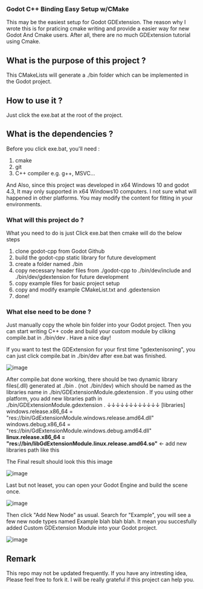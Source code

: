 ### Godot C++ Binding Easy Setup w/CMake

This may be the easiest setup for Godot GDExtension.
The reason why I wrote this is for praticing cmake writing and provide a easier way 
for new Godot And Cmake users.
After all, there are no much GDExtension tutorial using Cmake.

## What is the purpose of this project ?

This CMakeLists will generate a ./bin folder which can be implemented in the Godot project.

## How to use it ?

Just click the exe.bat at the root of the project.

## What is the dependencies ?

Before you click exe.bat, you'll need :
  1. cmake
  2. git
  3. C++ compiler e.g. g++, MSVC...

And Also, since this project was developed in x64 Windows 10 and godot 4.3,
It may only supported in x64 Windows10 computers.
I not sure what will happened in other platforms.
You may modify the content for fitting in your environments.

### What will this project do ?

What you need to do is just Click exe.bat then cmake will do the below steps
1. clone godot-cpp from Godot Github
2. build the godot-cpp static library for future development
3. create a folder named ./bin
4. copy necessary header files from ./godot-cpp to ./bin/dev/include and ./bin/dev/gdextension for future development
5. copy example files for basic project setup
6. copy and modify example CMakeList.txt and .gdextension
7. done!

### What else need to be done ?

Just manually copy the whole bin folder into your Godot project.
Then you can start writing C++ code and build your custom module by cliking compile.bat in ./bin/dev .
Have a nice day!


If you want to test the GDExtension for your first time "gdextenisoning",
you can just click compile.bat in ./bin/dev after exe.bat was finished.

![image](https://github.com/user-attachments/assets/a08956c9-2d08-43db-803d-140ef0fb1031)

After compile.bat done working, there should be two dynamic library files(.dll) generated at ./bin . (not ./bin/dev)
which should be named as the libraries name in ./bin/GDExtensionModule.gdextension .
If you using other platform, you add new libraries path in ./bin/GDExtensionModule.gdextension .
                                 ↓↓↓↓↓↓↓↓↓↓↓↓
[libraries]
windows.release.x86_64 = "res://bin/GdExtensionModule.windows.release.amd64.dll"
windows.debug.x86_64 = "res://bin/GdExtensionModule.windows.debug.amd64.dll"
**linux.release.x86_64 = "res://bin/libGdExtensionModule.linux.release.amd64.so"** <- add new libraries path like this

The Final result should look this this image

![image](https://github.com/user-attachments/assets/6543f55e-eeee-4e2c-93a0-e2378a617862)

Last but not leaset, you can open your Godot Engine and build the scene once.

![image](https://github.com/user-attachments/assets/158156f7-bc2d-49e1-94dc-e22c710f4b28)

Then click "Add New Node" as usual. Search for "Example", 
you will see a few new node types named Example blah blah blah.
It mean you succesfully added Custom GDExtension Module into your Godot project.

![image](https://github.com/user-attachments/assets/e28f01b8-23e9-409e-8151-dc4ea38add3f)


## Remark

This repo may not be updated frequently.
If you have any intresting idea, Please feel free to fork it.
I will be really grateful if this project can help you. 
